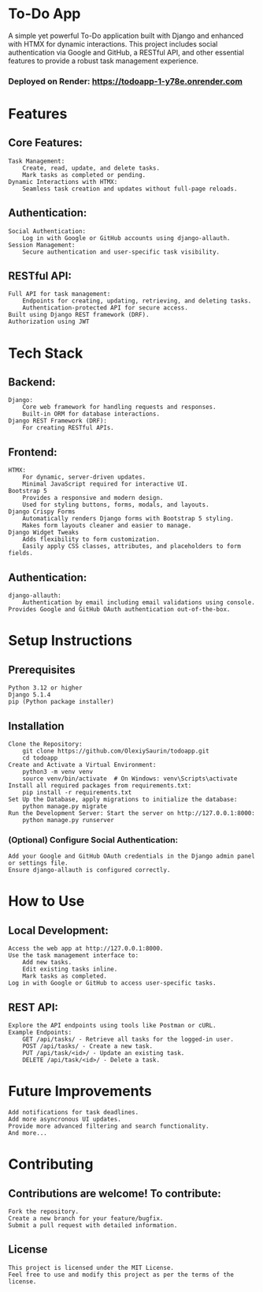 # To-Do App

A simple yet powerful To-Do application built with Django and enhanced with HTMX for dynamic interactions. This project includes social authentication via Google and GitHub, a RESTful API, and other essential features to provide a robust task management experience.
### Deployed on Render: https://todoapp-1-y78e.onrender.com
# Features
## Core Features:

    Task Management:
        Create, read, update, and delete tasks.
        Mark tasks as completed or pending.
    Dynamic Interactions with HTMX:
        Seamless task creation and updates without full-page reloads.

## Authentication:

    Social Authentication:
        Log in with Google or GitHub accounts using django-allauth.
    Session Management:
        Secure authentication and user-specific task visibility.

## RESTful API:

    Full API for task management:
        Endpoints for creating, updating, retrieving, and deleting tasks.
        Authentication-protected API for secure access.
    Built using Django REST framework (DRF).
    Authorization using JWT

# Tech Stack
## Backend:

    Django:
        Core web framework for handling requests and responses.
        Built-in ORM for database interactions.
    Django REST Framework (DRF):
        For creating RESTful APIs.

## Frontend:

    HTMX:
        For dynamic, server-driven updates.
        Minimal JavaScript required for interactive UI.
    Bootstrap 5
        Provides a responsive and modern design.
        Used for styling buttons, forms, modals, and layouts.
    Django Crispy Forms
        Automatically renders Django forms with Bootstrap 5 styling.
        Makes form layouts cleaner and easier to manage.
    Django Widget Tweaks
        Adds flexibility to form customization.
        Easily apply CSS classes, attributes, and placeholders to form fields.

## Authentication:

    django-allauth:
        Authentication by email including email validations using console. Provides Google and GitHub OAuth authentication out-of-the-box.

# Setup Instructions
## Prerequisites

    Python 3.12 or higher
    Django 5.1.4
    pip (Python package installer)
    
## Installation

    Clone the Repository:
        git clone https://github.com/OlexiySaurin/todoapp.git
        cd todoapp
    Create and Activate a Virtual Environment:
        python3 -m venv venv
        source venv/bin/activate  # On Windows: venv\Scripts\activate
    Install all required packages from requirements.txt:
        pip install -r requirements.txt
    Set Up the Database, apply migrations to initialize the database:
        python manage.py migrate
    Run the Development Server: Start the server on http://127.0.0.1:8000:
        python manage.py runserver
        
### (Optional) Configure Social Authentication:
    Add your Google and GitHub OAuth credentials in the Django admin panel or settings file.
    Ensure django-allauth is configured correctly.

# How to Use
## Local Development:
    Access the web app at http://127.0.0.1:8000.
    Use the task management interface to:
        Add new tasks.
        Edit existing tasks inline.
        Mark tasks as completed.
    Log in with Google or GitHub to access user-specific tasks.

## REST API:
    Explore the API endpoints using tools like Postman or cURL.
    Example Endpoints:
        GET /api/tasks/ - Retrieve all tasks for the logged-in user.
        POST /api/tasks/ - Create a new task.
        PUT /api/task/<id>/ - Update an existing task.
        DELETE /api/task/<id>/ - Delete a task.

# Future Improvements

    Add notifications for task deadlines.
    Add more asyncronous UI updates.
    Provide more advanced filtering and search functionality.
    And more...

# Contributing

## Contributions are welcome! To contribute:
    Fork the repository.
    Create a new branch for your feature/bugfix.
    Submit a pull request with detailed information.
## License
    This project is licensed under the MIT License.
    Feel free to use and modify this project as per the terms of the license.
